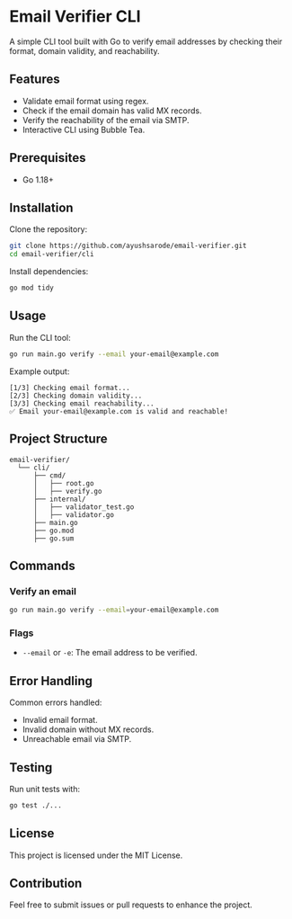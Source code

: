 # Email Verifier CLI

A simple CLI tool built with Go to verify email addresses by checking their format, domain validity, and reachability.

## Features
- Validate email format using regex.
- Check if the email domain has valid MX records.
- Verify the reachability of the email via SMTP.
- Interactive CLI using Bubble Tea.

## Prerequisites
- Go 1.18+

## Installation

Clone the repository:
```bash
git clone https://github.com/ayushsarode/email-verifier.git
cd email-verifier/cli
```

Install dependencies:
```bash
go mod tidy
```

## Usage

Run the CLI tool:
```bash
go run main.go verify --email your-email@example.com
```

Example output:
```
[1/3] Checking email format...
[2/3] Checking domain validity...
[3/3] Checking email reachability...
✅ Email your-email@example.com is valid and reachable!
```

## Project Structure
```
email-verifier/
  └── cli/
      ├── cmd/
      │   ├── root.go
      │   ├── verify.go
      ├── internal/
      │   ├── validator_test.go
      │   ├── validator.go
      ├── main.go
      ├── go.mod
      ├── go.sum
```

## Commands

### Verify an email
```bash
go run main.go verify --email=your-email@example.com
```

### Flags
- `--email` or `-e`: The email address to be verified.

## Error Handling

Common errors handled:
- Invalid email format.
- Invalid domain without MX records.
- Unreachable email via SMTP.

## Testing

Run unit tests with:
```bash
go test ./...
```

## License

This project is licensed under the MIT License.

## Contribution

Feel free to submit issues or pull requests to enhance the project.


